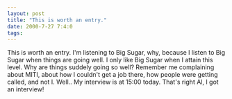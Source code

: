 ```yaml
---
layout: post
title: "This is worth an entry."
date: 2000-7-27 7:4:0
tags: 
---
```


This is worth an entry. I'm listening to Big Sugar, why, because I listen to Big Sugar when things are going well. I only like Big Sugar when I attain this level. Why are things suddely going so well? Remember me complaining about MITI, about how I couldn't get a job there, how people were getting called, and not I. Well.. My interview is at 15:00 today. That's right Al, I got an interview!

